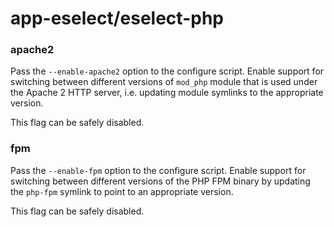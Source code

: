 # app-eselect/eselect-php

### apache2
Pass the `--enable-apache2` option to the configure script. Enable support for switching between different versions of `mod_php` module that is used under the Apache 2 HTTP server, i.e. updating module symlinks to the appropriate version.

This flag can be safely disabled.

### fpm
Pass the `--enable-fpm` option to the configure script. Enable support for switching between different versions of the PHP FPM binary by updating the `php-fpm` symlink to point to an appropriate version.

This flag can be safely disabled.
